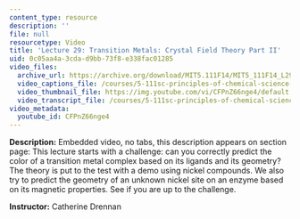 ```yaml
---
content_type: resource
description: ''
file: null
resourcetype: Video
title: 'Lecture 29: Transition Metals: Crystal Field Theory Part II'
uid: 0c05aa4a-3cda-d9bb-73f8-e338fac01285
video_files:
  archive_url: https://archive.org/download/MIT5.111F14/MIT5_111F14_L29_300k.mp4
  video_captions_file: /courses/5-111sc-principles-of-chemical-science-fall-2014/05c5f1e19007507c9655f24ab67924bd_CFPnZ66nge4.vtt
  video_thumbnail_file: https://img.youtube.com/vi/CFPnZ66nge4/default.jpg
  video_transcript_file: /courses/5-111sc-principles-of-chemical-science-fall-2014/26f2864597bb0d4bc782467268ce6088_CFPnZ66nge4.pdf
video_metadata:
  youtube_id: CFPnZ66nge4
---
```


**Description:** Embedded video, no tabs, this description appears on section page: This lecture starts with a challenge: can you correctly predict the color of a transition metal complex based on its ligands and its geometry? The theory is put to the test with a demo using nickel compounds. We also try to predict the geometry of an unknown nickel site on an enzyme based on its magnetic properties. See if you are up to the challenge.

**Instructor:** Catherine Drennan